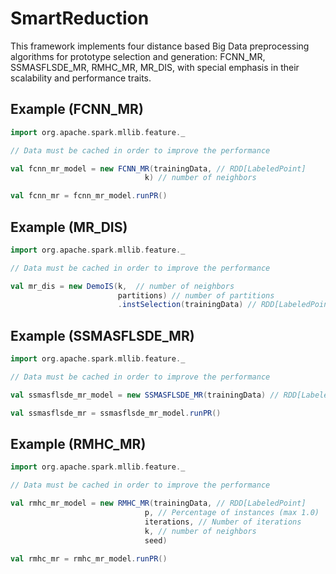 # SmartReduction

This framework implements four distance based Big Data preprocessing algorithms for prototype selection and generation: FCNN_MR, SSMASFLSDE_MR, RMHC_MR, MR_DIS, with special emphasis in their scalability and performance traits.

## Example (FCNN_MR)


```scala
import org.apache.spark.mllib.feature._

// Data must be cached in order to improve the performance

val fcnn_mr_model = new FCNN_MR(trainingData, // RDD[LabeledPoint]
                              k) // number of neighbors

val fcnn_mr = fcnn_mr_model.runPR()
```
## Example (MR_DIS)


```scala
import org.apache.spark.mllib.feature._

// Data must be cached in order to improve the performance

val mr_dis = new DemoIS(k,  // number of neighbors
                        partitions) // number of partitions
                        .instSelection(trainingData) // RDD[LabeledPoint]

```

## Example (SSMASFLSDE_MR)


```scala
import org.apache.spark.mllib.feature._

// Data must be cached in order to improve the performance

val ssmasflsde_mr_model = new SSMASFLSDE_MR(trainingData) // RDD[LabeledPoint]

val ssmasflsde_mr = ssmasflsde_mr_model.runPR()
```

## Example (RMHC_MR)


```scala
import org.apache.spark.mllib.feature._

// Data must be cached in order to improve the performance

val rmhc_mr_model = new RMHC_MR(trainingData, // RDD[LabeledPoint]
                              p, // Percentage of instances (max 1.0)
                              iterations, // Number of iterations
                              k, // number of neighbors
                              seed)

val rmhc_mr = rmhc_mr_model.runPR()
```
